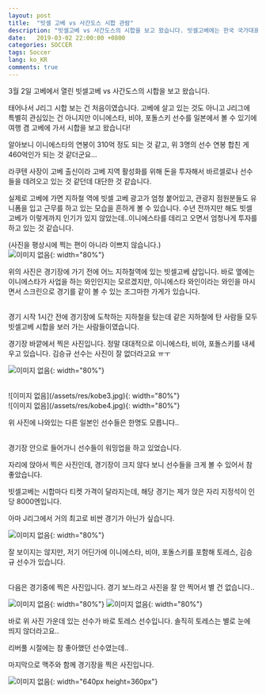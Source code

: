 ```yaml
---
layout: post
title:  "빗셀 고베 vs 사간도스 시합 관람"
description: "빗셀고베 vs 사간도스의 시합을 보고 왔습니다. 빗셀고베에는 한국 국가대표 키퍼인 김승규를 비롯해, 이니에스타, 다비드 비야, 포돌스키 선수가 소속되어 있습니다."
date:   2019-03-02 22:00:00 +0800
categories: SOCCER
tags: Soccer
lang: ko_KR
comments: true
---
```


3월 2일 고베에서 열린 빗셀고베 vs 사간도스의 시합을 보고 왔습니다. 

태어나서 J리그 시합 보는 건 처음이였습니다. 고베에 살고 있는 것도 아니고 J리그에 특별히 관심있는 건 아니지만 이니에스타, 비야, 포돌스키 선수를 일본에서 볼 수 있기에 여행 겸 고베에 가서 시합을 보고 왔습니다!

알아보니 이니에스타의 연봉이 310억 정도 되는 것 같고, 위 3명의 선수 연봉 합친 게 460억인가 되는 것 같더군요...

라쿠텐 사장이 고베 출신이라 고베 지역 활성화를 위해 돈을 투자해서 바르셀로나 선수들을 데려오고 있는 것 같던데 대단한 것 같습니다. 

실제로 고베에 가면 지하철 역에 빗셀 고베 광고가 엄청 붙어있고, 관광지 점원분들도 유니폼을 입고 근무를 하고 있는 모습을 흔하게 볼 수 있습니다. 수년 전까지만 해도 빗셀고베가 이렇게까지 인기가 있지 않았는데..이니에스타를 데리고 오면서 엄청나게 투자를 하고 있는 것 같습니다.

(사진을 평상시에 찍는 편이 아니라 이쁘지 않습니다.)
<br>
![이미지 없음](/assets/res/kobe1.jpg){: width="80%"}

위의 사진은 경기장에 가기 전에 어느 지하철역에 있는 빗셀고베 샵입니다. 
바로 옆에는 이니에스타가 사업을 하는 와인인지는 모르겠지만, 이니에스타 와인이라는 와인을 마시면서 스크린으로 경기를 같이 볼 수 있는 조그마한 가게가 있습니다. 

<br>
경기 시작 1시간 전에 경기장에 도착하는 지하철을 탔는데 같은 지하철에 탄 사람들 모두 빗셀고베 시합을 보러 가는 사람들이였습니다. 

경기장 바깥에서 찍은 사진입니다. 정말 대대적으로 이니에스타, 비야, 포돌스키를 내세우고 있습니다. 
김승규 선수는 사진이 잘 없더라고요 ㅠㅜ

![이미지 없음](/assets/res/kobe2.jpg){: width="80%"}

<br>
![이미지 없음](/assets/res/kobe3.jpg){: width="80%"}

<br>
![이미지 없음](/assets/res/kobe4.jpg){: width="80%"}

위 사진에 나와있는 다른 일본인 선수들은 한명도 모릅니다..

<br>
경기장 안으로 들어가니 선수들이 워밍업을 하고 있었습니다.

자리에 앉아서 찍은 사진인데, 경기장이 크지 않다 보니 선수들을 크게 볼 수 있어서 참 좋았습니다.

빗셀고베는 시합마다 티켓 가격이 달라지는데, 해당 경기는 제가 앉은 자리 지정석이 인당 8000엔입니다. 

아마 J리그에서 거의 최고로 비싼 경기가 아닌가 싶습니다.

![이미지 없음](/assets/res/kobe5.jpg){: width="80%"} 

잘 보이지는 않지만, 저기 어딘가에 이니에스타, 비야, 포돌스키를 포함해 토레스, 김승규 선수가 있습니다.

<br>
다음은 경기중에 찍은 사진입니다. 경기 보느라고 사진을 잘 안 찍어서 별 건 없습니다..

![이미지 없음](/assets/res/kobe6.jpg){: width="80%"} 
![이미지 없음](/assets/res/kobe7.jpg){: width="80%"} 

바로 위 사진 가운데 있는 선수가 바로 토레스 선수입니다. 솔직히 토레스는 별로 눈에 띄지 않더라고요..

리버풀 시절에는 참 좋아했던 선수였는데..

마지막으로 맥주와 함께 경기장을 찍은 사진입니다.

![이미지 없음](/assets/res/kobe8.jpg){: width="640px height=360px"} 




<br><br>
